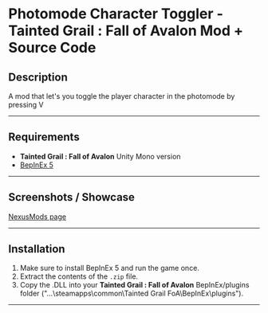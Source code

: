 # Photomode Character Toggler - Tainted Grail : Fall of Avalon Mod + Source Code 

## Description 
A mod that let's you toggle the player character in the photomode by pressing V

---

## Requirements  
- **Tainted Grail : Fall of Avalon** Unity Mono version
- [BepInEx 5](https://github.com/bepinex/bepinex/releases)

---

## Screenshots / Showcase  
[NexusMods page](https://www.nexusmods.com/taintedgrailthefallofavalon/mods/72)

---

## Installation  
1. Make sure to install BepInEx 5 and run the game once.
2. Extract the contents of the `.zip` file.
4. Copy the .DLL into your **Tainted Grail : Fall of Avalon** BepInEx/plugins folder ("...\steamapps\common\Tainted Grail FoA\BepInEx\plugins").
---
